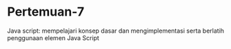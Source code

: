 # Pertemuan-7
Java script: mempelajari konsep dasar dan mengimplementasi serta berlatih penggunaan elemen Java Script
